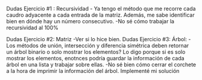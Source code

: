 Dudas Ejercicio #1 : Recursividad
        - Ya tengo el método que me recorre cada caudro adyacente a cada entrada de la matriz.
            Además, me sabe identificar bien en dónde hay un número consecutivo.
        -No sé cómo trabajar la recursividad al 100%

Dudas Ejercicio #2: Matriz
        -Ver si lo hice bien.
Dudas Ejercicio #3: Árbol:
        -Los métodos de unión, intersección y diferencia simétrica deben retornar un árbol binario o solo mostrar los elementos? 
            Lo digo porque si es solo mostrar los elementos, enotnces podría guardar la información de cada árbol en una lista
            y trabajar sobre ellas.
        -No sé bien cómo cerrar el corchete a la hora de imprimir la información del árbol. Implementé mi solución